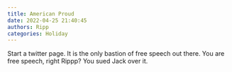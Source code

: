 ```yaml
---
title: American Proud
date: 2022-04-25 21:40:45
authors: Ripp
categories: Holiday
---
```


 Start a twitter page. It is the only bastion of free speech out there. You are free speech, right Rippp? You sued Jack over it.
